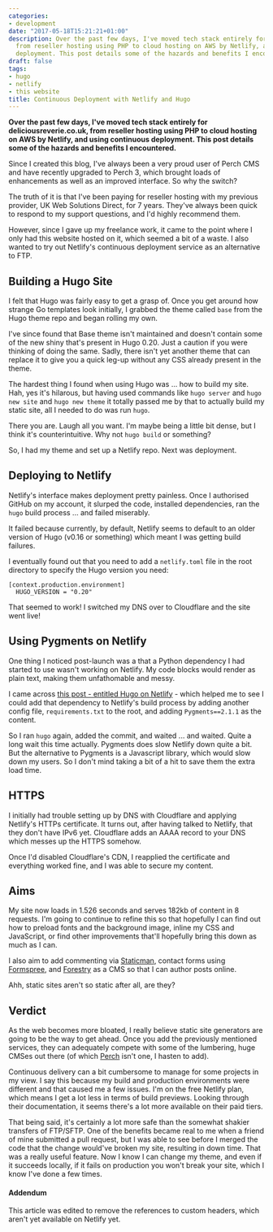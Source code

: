 ```yaml
---
categories:
- development
date: "2017-05-18T15:21:21+01:00"
description: Over the past few days, I've moved tech stack entirely for deliciousreverie.co.uk,
  from reseller hosting using PHP to cloud hosting on AWS by Netlify, and using continuous
  deployment. This post details some of the hazards and benefits I encountered.
draft: false
tags:
- hugo
- netlify
- this website
title: Continuous Deployment with Netlify and Hugo
---
```


**Over the past few days, I've moved tech stack entirely for deliciousreverie.co.uk, from reseller hosting using PHP to cloud hosting on AWS by Netlify, and using continuous deployment. This post details some of the hazards and benefits I encountered.** 

Since I created this blog, I've always been a very proud user of Perch CMS and have recently upgraded to Perch 3, which brought loads of enhancements as well as an improved interface. So why the switch?

The truth of it is that I've been paying for reseller hosting with my previous provider, UK Web Solutions Direct, for 7 years. They've always been quick to respond to my support questions, and I'd highly recommend them.

However, since I gave up my freelance work, it came to the point where I only had this website hosted on it, which seemed a bit of a waste. I also wanted to try out Netlify's continuous deployment service as an alternative to FTP.

## Building a Hugo Site

I felt that Hugo was fairly easy to get a grasp of. Once you get around how strange Go templates look initially, I grabbed the theme called `base` from the Hugo theme repo and began rolling my own.

I've since found that Base theme isn't maintained and doesn't contain some of the new shiny that's present in Hugo 0.20. Just a caution if you were thinking of doing the same. Sadly, there isn't yet another theme that can replace it to give you a quick leg-up without any CSS already present in the theme.

The hardest thing I found when using Hugo was ... how to build my site. Hah, yes it's hilarous, but having used commands like `hugo server` and `hugo new site` and `hugo new theme` it totally passed me by that to actually build my static site, all I needed to do was run `hugo`.

There you are. Laugh all you want. I'm maybe being a little bit dense, but I think it's counterintuitive. Why not `hugo build` or something?

So, I had my theme and set up a Netlify repo. Next was deployment.

## Deploying to Netlify

Netlify's interface makes deployment pretty painless. Once I authorised GitHub on my account, it slurped the code, installed dependencies, ran the `hugo` build process ... and failed miserably.

It failed because currently, by default, Netlify seems to default to an older version of Hugo (v0.16 or something) which meant I was getting build failures.

I eventually found out that you need to add a `netlify.toml` file in the root directory to specify the Hugo version you need:

```
[context.production.environment]
  HUGO_VERSION = "0.20"
```

That seemed to work! I switched my DNS over to Cloudflare and the site went live!


## Using Pygments on Netlify

One thing I noticed post-launch was a that a Python dependency I had started to use wasn't working on Netlify. My code blocks would render as plain text, making them unfathomable and messy.

I came across [this post - entitled Hugo on Netlify](https://discuss.gohugo.io/t/hugo-on-netlify/1505/10) - which helped me to see I could add that dependency to Netlify's build process by adding another config file, `requirements.txt` to the root, and adding `Pygments==2.1.1` as the content.

So I ran `hugo` again, added the commit, and waited ... and waited. Quite a long wait this time actually. Pygments does slow Netlify down quite a bit. But the alternative to Pygments is a Javascript library, which would slow down my users. So I don't mind taking a bit of a hit to save them the extra load time.


## HTTPS

I initially had trouble setting up by DNS with Cloudflare and applying Netlify's HTTPs certificate. It turns out, after having talked to Netlify, that they don't have IPv6 yet. Cloudflare adds an AAAA record to your DNS which messes up the HTTPS somehow. 

Once I'd disabled Cloudflare's CDN, I reapplied the certificate and everything worked fine, and I was able to secure my content.


## Aims

My site now loads in 1.526 seconds and serves 182kb of content in 8 requests. I'm going to continue to refine this so that hopefully I can find out how to preload fonts and the background image, inline my CSS and JavaScript, or find other improvements that'll hopefully bring this down as much as I can.

I also aim to add commenting via [Staticman](https://staticman.net), contact forms using [Formspree](https://formspree.io), and [Forestry](https://forestry.io) as a CMS so that I can author posts online.

Ahh, static sites aren't so static after all, are they?

## Verdict

As the web becomes more bloated, I really believe static site generators are going to be the way to get ahead. Once you add the previously mentioned services, they can adequately compete with some of the lumbering, huge CMSes out there (of which [Perch](https://grabaperch.com) isn't one, I hasten to add).

Continuous delivery can a bit cumbersome to manage for some projects in my view. I say this because my build and production environments were different and that caused me a few issues. I'm on the free Netlify plan, which means I get a lot less in terms of build previews. Looking through their documentation, it seems there's a lot more available on their paid tiers.

That being said, it's certainly a lot more safe than the somewhat shakier transfers of FTP/SFTP. One of the benefits became real to me when a friend of mine submitted a pull request, but I was able to see before I merged the code that the change would've broken my site, resulting in down time. That was a really useful feature. Now I know I can change my theme, and even if it succeeds locally, if it fails on production you won't break your site, which I know I've done a few times.


#### Addendum

This article was edited to remove the references to custom headers, which aren't yet available on Netlify yet.
